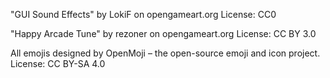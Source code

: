 "GUI Sound Effects" by LokiF on opengameart.org License: CC0

"Happy Arcade Tune" by rezoner on opengameart.org License: CC BY 3.0

All emojis designed by OpenMoji – the open-source emoji and icon project. License: CC BY-SA 4.0